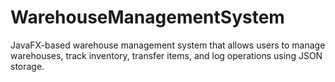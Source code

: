 # WarehouseManagementSystem
 JavaFX-based warehouse management system that allows users to manage warehouses, track inventory, transfer items, and log operations using JSON storage.
